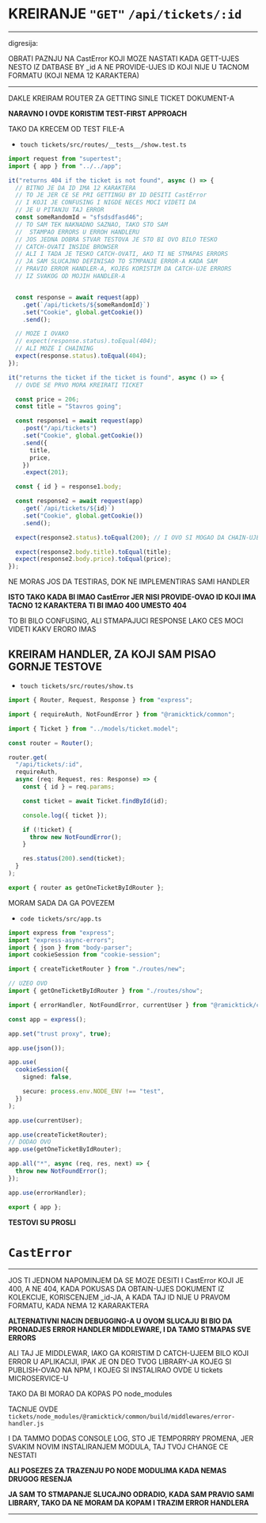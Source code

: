 # KREIRANJE `"GET"` `/api/tickets/:id`

***

digresija:

OBRATI PAZNJU NA CastError KOJI MOZE NASTATI KADA GETT-UJES NESTO IZ DATBASE BY _id A NE PROVIDE-UJES ID KOJI NIJE U TACNOM FORMATU (KOJI NEMA 12 KARAKTERA)

***

DAKLE KREIRAM ROUTER ZA GETTING SINLE TICKET DOKUMENT-A

**NARAVNO I OVDE KORISTIM TEST-FIRST APPROACH**

TAKO DA KRECEM OD TEST FILE-A

- `touch tickets/src/routes/__tests__/show.test.ts`

```ts
import request from "supertest";
import { app } from "../../app";

it("returns 404 if the ticket is not found", async () => {
  // BITNO JE DA ID IMA 12 KARAKTERA
  // TO JE JER CE SE PRI GETTINGU BY ID DESITI CastError
  // I KOJI JE CONFUSING I NIGDE NECES MOCI VIDETI DA
  // JE U PITANJU TAJ ERROR
  const someRandomId = "sfsdsdfasd46";
  // TO SAM TEK NAKNADNO SAZNAO, TAKO STO SAM
  //  STAMPAO ERRORS U ERROH HANDLERU
  // JOS JEDNA DOBRA STVAR TESTOVA JE STO BI OVO BILO TESKO 
  // CATCH-OVATI INSIDE BROWSER
  // ALI I TADA JE TESKO CATCH-OVATI, AKO TI NE STMAPAS ERRORS
  // JA SAM SLUCAJNO DEFINISAO TO STMPANJE ERROR-A KADA SAM 
  // PRAVIO ERROR HANDLER-A, KOJEG KORISTIM DA CATCH-UJE ERRORS
  // IZ SVAKOG OD MOJIH HANDLER-A


  const response = await request(app)
    .get(`/api/tickets/${someRandomId}`)
    .set("Cookie", global.getCookie())
    .send();

  // MOZE I OVAKO
  // expect(response.status).toEqual(404);
  // ALI MOZE I CHAINING
  expect(response.status).toEqual(404);
});

it("returns the ticket if the ticket is found", async () => {
  // OVDE SE PRVO MORA KREIRATI TICKET

  const price = 206;
  const title = "Stavros going";

  const response1 = await request(app)
    .post("/api/tickets")
    .set("Cookie", global.getCookie())
    .send({
      title,
      price,
    })
    .expect(201);

  const { id } = response1.body;

  const response2 = await request(app)
    .get(`/api/tickets/${id}`)
    .set("Cookie", global.getCookie())
    .send();

  expect(response2.status).toEqual(200); // I OVO SI MOGAO DA CHAIN-UJES ALI NEMA VEZE

  expect(response2.body.title).toEqual(title);
  expect(response2.body.price).toEqual(price);
});

```

NE MORAS JOS DA TESTIRAS, DOK NE IMPLEMENTIRAS SAMI HANDLER

**ISTO TAKO KADA BI IMAO CastError JER NISI PROVIDE-OVAO ID KOJI IMA TACNO 12 KARAKTERA TI BI IMAO 400 UMESTO 404**

TO BI BILO CONFUSING, ALI STMAPAJUCI RESPONSE LAKO CES MOCI VIDETI KAKV ERORO IMAS

## KREIRAM HANDLER, ZA KOJI SAM PISAO GORNJE TESTOVE

- `touch tickets/src/routes/show.ts`

```ts
import { Router, Request, Response } from "express";

import { requireAuth, NotFoundError } from "@ramicktick/common";

import { Ticket } from "../models/ticket.model";

const router = Router();

router.get(
  "/api/tickets/:id",
  requireAuth,
  async (req: Request, res: Response) => {
    const { id } = req.params;

    const ticket = await Ticket.findById(id);

    console.log({ ticket });

    if (!ticket) {
      throw new NotFoundError();
    }

    res.status(200).send(ticket);
  }
);

export { router as getOneTicketByIdRouter };

```

MORAM SADA DA GA POVEZEM

- `code tickets/src/app.ts`

```ts
import express from "express";
import "express-async-errors";
import { json } from "body-parser";
import cookieSession from "cookie-session";

import { createTicketRouter } from "./routes/new";

// UZEO OVO
import { getOneTicketByIdRouter } from "./routes/show";

import { errorHandler, NotFoundError, currentUser } from "@ramicktick/common";

const app = express();

app.set("trust proxy", true);

app.use(json());

app.use(
  cookieSession({
    signed: false,

    secure: process.env.NODE_ENV !== "test",
  })
);

app.use(currentUser);

app.use(createTicketRouter);
// DODAO OVO
app.use(getOneTicketByIdRouter);

app.all("*", async (req, res, next) => {
  throw new NotFoundError();
});

app.use(errorHandler);

export { app };

```

**TESTOVI SU PROSLI**


# `CastError`

***

JOS TI JEDNOM NAPOMINJEM DA SE MOZE DESITI I CastError KOJI JE 400, A NE 404, KADA POKUSAS DA OBTAIN-UJES DOKUMENT IZ KOLEKCIJE, KORISCENJEM _id-JA, A KADA TAJ ID NIJE U PRAVOM FORMATU, KADA NEMA 12 KARARAKTERA

**ALTERNATIVNI NACIN DEBUGGING-A U OVOM SLUCAJU BI BIO DA PRONADJES ERROR HANDLER MIDDLEWARE, I DA TAMO STMAPAS SVE ERRORS**

ALI TAJ JE MIDDLEWAR, IAKO GA KORISTIM D CATCH-UJEEM BILO KOJI ERROR U APLIKACIJI, IPAK JE ON DEO TVOG LIBRARY-JA KOJEG SI PUBLISH-OVAO NA NPM, I KOJEG SI INSTALIRAO OVDE U tickets MICROSERVICE-U

TAKO DA BI MORAO DA KOPAS PO node_modules

TACNIJE OVDE `tickets/node_modules/@ramicktick/common/build/middlewares/error-handler.js`

I DA TAMMO DODAS CONSOLE LOG, STO JE TEMPORRRY PROMENA, JER SVAKIM NOVIM INSTALIRANJEM MODULA, TAJ TVOJ CHANGE CE NESTATI

**ALI POSEZES ZA TRAZENJU PO NODE MODULIMA KADA NEMAS DRUGOG RESENJA**

**JA SAM TO STMAPANJE SLUCAJNO ODRADIO, KADA SAM PRAVIO SAMI LIBRARY, TAKO DA NE MORAM DA KOPAM I TRAZIM ERROR HANDLERA**

***


